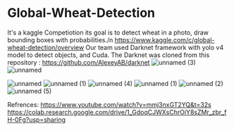 # Global-Wheat-Detection
It's a kaggle Competiotion its goal is to detect wheat in a photo, draw bounding boxes with probabilities./n
https://www.kaggle.com/c/global-wheat-detection/overview
Our team used Darknet framework with yolo v4 model to detect objects, and Cuda.
The Darknet was cloned from this repository : https://github.com/AlexeyAB/darknet
![unnamed (3)](https://user-images.githubusercontent.com/54478282/138783884-9317c428-af1f-4be7-be87-d21531917eb1.png)
![unnamed](https://user-images.githubusercontent.com/54478282/138783890-0bd13bed-0caa-4a7e-8cec-683a87c6ab61.jpg)


![unnamed](https://user-images.githubusercontent.com/54478282/138783832-c6afd19b-5b29-4ba9-9c81-f8ea8d8b629f.png)
![unnamed (1)](https://user-images.githubusercontent.com/54478282/138783844-a1203047-8332-4c9b-97dc-ac51ea6a7846.png)
![unnamed (4)](https://user-images.githubusercontent.com/54478282/138783860-9b35151b-3a10-46fa-b9d3-f184c96c88a5.png)
![unnamed (1)](https://user-images.githubusercontent.com/54478282/138783867-7f89b337-3b5d-454d-b262-0fa6fca61600.jpg)
![unnamed (2)](https://user-images.githubusercontent.com/54478282/138783869-40fd5fe6-ea32-4549-ae4a-9ab91b25abb5.png)
![unnamed (5)](https://user-images.githubusercontent.com/54478282/138783871-aae34ebb-c70a-47fe-b867-e6ad4e598221.png)

Refrences:
https://www.youtube.com/watch?v=mmj3nxGT2YQ&t=32s
https://colab.research.google.com/drive/1_GdoqCJWXsChrOiY8sZMr_zbr_fH-0Fg?usp=sharing
